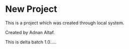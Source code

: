 # New Project

This is a project which was created through local system.

Created by Adnan Altaf.

This is delta batch 1.0.....


